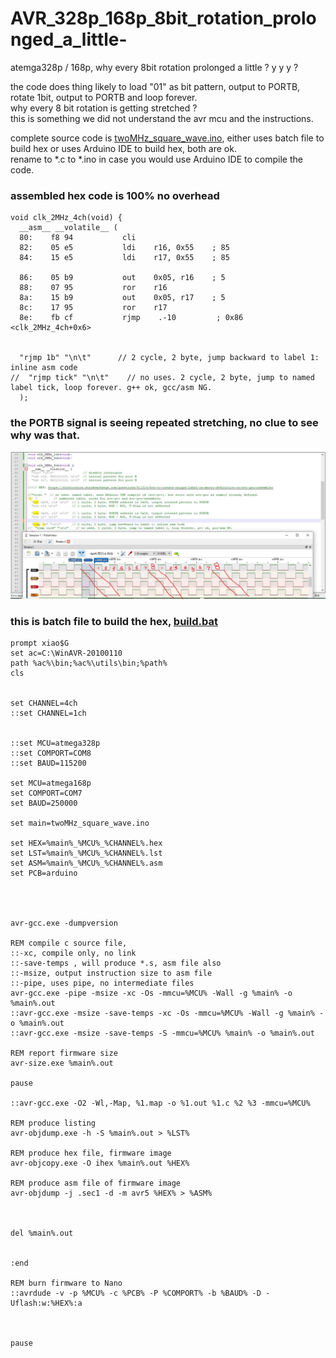 # AVR_328p_168p_8bit_rotation_prolonged_a_little-
atemga328p / 168p, why every 8bit rotation prolonged a little ? y y y ?


the code does thing likely to load "01" as bit pattern, output to PORTB, rotate 1bit, output to PORTB and loop forever.  
why every 8 bit rotation is getting stretched ?  
this is something we did not understand the avr mcu and the instructions.  

complete source code is [twoMHz_square_wave.ino](twoMHz_square_wave.ino), either uses batch file to build hex or uses Arduino IDE to build hex, both are ok.  
rename to *.c to *.ino in case you would use Arduino IDE to compile the code.  


### assembled hex code is 100% no overhead  
```
void clk_2MHz_4ch(void) {
  __asm__ __volatile__ (          
  80:    f8 94           cli
  82:    05 e5           ldi    r16, 0x55    ; 85
  84:    15 e5           ldi    r17, 0x55    ; 85

  86:    05 b9           out    0x05, r16    ; 5
  88:    07 95           ror    r16
  8a:    15 b9           out    0x05, r17    ; 5
  8c:    17 95           ror    r17
  8e:    fb cf           rjmp    .-10         ; 0x86 <clk_2MHz_4ch+0x6>


  "rjmp 1b" "\n\t"      // 2 cycle, 2 byte, jump backward to label 1: inline asm code
//  "rjmp tick" "\n\t"    // no uses. 2 cycle, 2 byte, jump to named label tick, loop forever. g++ ok, gcc/asm NG.
  );     
```

### the PORTB signal is seeing repeated stretching, no clue to see why was that.  
![why_every_8_bit_rotation_prolonged.JPG](why_every_8_bit_rotation_prolonged.JPG)  




### this is batch file to build the hex, [build.bat](build.bat)  
```
prompt xiao$G
set ac=C:\WinAVR-20100110
path %ac%\bin;%ac%\utils\bin;%path%
cls


set CHANNEL=4ch
::set CHANNEL=1ch


::set MCU=atmega328p
::set COMPORT=COM8
::set BAUD=115200

set MCU=atmega168p
set COMPORT=COM7
set BAUD=250000

set main=twoMHz_square_wave.ino

set HEX=%main%_%MCU%_%CHANNEL%.hex
set LST=%main%_%MCU%_%CHANNEL%.lst
set ASM=%main%_%MCU%_%CHANNEL%.asm
set PCB=arduino




avr-gcc.exe -dumpversion

REM compile c source file,
::-xc, compile only, no link
::-save-temps , will produce *.s, asm file also
::-msize, output instruction size to asm file
::-pipe, uses pipe, no intermediate files
avr-gcc.exe -pipe -msize -xc -Os -mmcu=%MCU% -Wall -g %main% -o %main%.out
::avr-gcc.exe -msize -save-temps -xc -Os -mmcu=%MCU% -Wall -g %main% -o %main%.out
::avr-gcc.exe -msize -save-temps -S -mmcu=%MCU% %main% -o %main%.out

REM report firmware size
avr-size.exe %main%.out

pause

::avr-gcc.exe -O2 -Wl,-Map, %1.map -o %1.out %1.c %2 %3 -mmcu=%MCU%

REM produce listing
avr-objdump.exe -h -S %main%.out > %LST%

REM produce hex file, firmware image
avr-objcopy.exe -O ihex %main%.out %HEX%

REM produce asm file of firmware image
avr-objdump -j .sec1 -d -m avr5 %HEX% > %ASM%



del %main%.out


:end

REM burn firmware to Nano
::avrdude -v -p %MCU% -c %PCB% -P %COMPORT% -b %BAUD% -D -Uflash:w:%HEX%:a



pause
```


